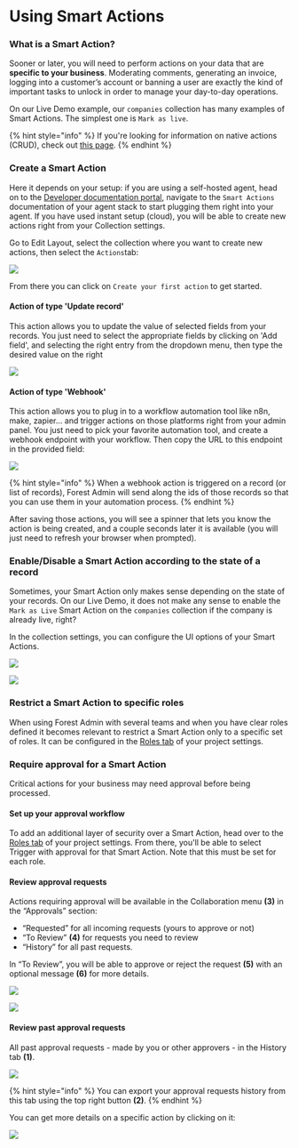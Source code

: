 # Using Smart Actions

### What is a Smart Action?

Sooner or later, you will need to perform actions on your data that are **specific to your business**. Moderating comments, generating an invoice, logging into a customer’s account or banning a user are exactly the kind of important tasks to unlock in order to manage your day-to-day operations.

On our Live Demo example, our `companies` collection has many examples of Smart Actions. The simplest one is `Mark as live`.

{% hint style="info" %}
If you're looking for information on native actions (CRUD), check out [this page](./).
{% endhint %}

### Create a Smart Action
Here it depends on your setup: if you are using a self-hosted agent, head on to the [Developer documentation portal](https://docs.forestadmin.com/documentation-portal), navigate to the `Smart Actions` documentation of your agent stack to start plugging them right into your agent.
If you have used instant setup (cloud), you will be able to create new actions right from your Collection settings.

Go to Edit Layout, select the collection where you want to create new actions, then select the `Actions`tab:

![](<../../.gitbook/assets/2023-06-29_14.30.40.png>)

From there you can click on `Create your first action` to get started.
#### Action of type 'Update record'
This action allows you to update the value of selected fields from your records. You just need to select the appropriate fields by clicking on 'Add field', and selecting the right entry from the dropdown menu, then type the desired value on the right

![](<../../.gitbook/assets/2023-06-29_14.44.17.png>)

#### Action of type 'Webhook'
This action allows you to plug in to a workflow automation tool like n8n, make, zapier… and trigger actions on those platforms right from your admin panel. You just need to pick your favorite automation tool, and create a webhook endpoint with your workflow. Then copy the URL to this endpoint in the provided field:

![](<../../.gitbook/assets/2023-06-29_14.49.48.png>)


{% hint style="info" %}
When a webhook action is triggered on a record (or list of records), Forest Admin will send along the ids of those records so that you can use them in your automation process.
{% endhint %}

After saving those actions, you will see a spinner that lets you know the action is being created, and a couple seconds later it is available (you will just need to refresh your browser when prompted).

### Enable/Disable a Smart Action according to the state of a record

Sometimes, your Smart Action only makes sense depending on the state of your records. On our Live Demo, it does not make any sense to enable the `Mark as Live` Smart Action on the `companies` collection if the company is already live, right?

In the collection settings, you can configure the UI options of your Smart Actions.

![](<../../.gitbook/assets/2019-07-01_15.33.57.png>)

![](<../../.gitbook/assets/2019-07-01_15.03.13.png>)

### &#x20;Restrict a Smart Action to specific roles <a href="#restrict-a-smart-action-to-specific-users" id="restrict-a-smart-action-to-specific-users"></a>

When using Forest Admin with several teams and when you have clear roles defined it becomes relevant to restrict a Smart Action only to a specific set of roles. It can be configured in the [Roles tab](../../project-settings/teams-and-users/manage-roles.md#smart-action-permissions) of your project settings.

### Require approval for a Smart Action <a href="#require-approval-for-a-smart-action" id="require-approval-for-a-smart-action"></a>

Critical actions for your business may need approval before being processed.

#### Set up your approval workflow

To add an additional layer of security over a Smart Action, head over to the [Roles tab](../../project-settings/teams-and-users/manage-roles.md#approval-workflow-permissions) of your project settings. From there, you'll be able to select Trigger with approval for that Smart Action. Note that this must be set for each role.

#### Review approval requests

Actions requiring approval will be available in the Collaboration menu **(3)** in the “Approvals” section:

* “Requested” for all incoming requests (yours to approve or not)
* “To Review” **(4)** for requests you need to review
* “History” for all past requests.

In “To Review”, you will be able to approve or reject the request **(5)** with an optional message **(6)** for more details.

![](<../../.gitbook/assets/2019-07-01_15.52.53.png>)

![](<../../.gitbook/assets/2019-07-01_16.00.32.png>)

#### Review past approval requests

All past approval requests - made by you or other approvers - in the History tab **(1)**.

![](<../../.gitbook/assets/2019-07-01_15.59.47.png>)

{% hint style="info" %}
You can export your approval requests history from this tab using the top right button **(2)**.
{% endhint %}

You can get more details on a specific action by clicking on it:

![](<../../.gitbook/assets/2019-07-01_16.05.38.png>)
